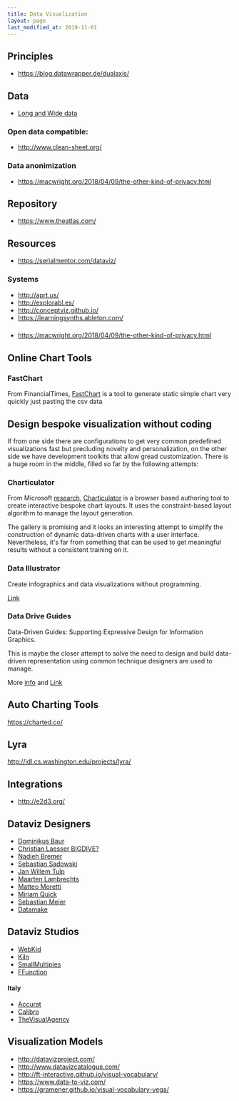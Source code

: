 ```yaml
---
title: Data Visualization
layout: page
last_modified_at: 2019-11-01
---
```


## Principles

- https://blog.datawrapper.de/dualaxis/



## Data

- [Long and Wide data](https://blog.datawrapper.de/pivottables/)

### Open data compatible: 

- http://www.clean-sheet.org/

### Data anonimization

- https://macwright.org/2018/04/09/the-other-kind-of-privacy.html

## Repository

- https://www.theatlas.com/

## Resources

- <https://serialmentor.com/dataviz/>



### Systems

- http://aprt.us/
- http://explorabl.es/
- http://conceptviz.github.io/
- https://learningsynths.ableton.com/

### 

- https://macwright.org/2018/04/09/the-other-kind-of-privacy.html

## Online Chart Tools

### FastChart

From FinancialTimes, [FastChart](https://fastcharts.io) is a tool to generate static simple chart very quickly just pasting the csv data



## Design bespoke visualization without coding

If from one side there are configurations to get very common predefined visualizations fast but precluding novelty and personalization, on the other side we have development toolkits that allow gread customization.  There is a huge room in the middle, filled so far by the following attempts:

### Charticulator

From Microsoft [research](https://www.microsoft.com/en-us/research/publication/charticulator-interactive-construction-of-bespoke-chart-layouts-2/), [Charticulator](https://charticulator.com/) is a browser based authoring tool to create interactive bespoke chart layouts. It uses the constraint-based layout algorithm to manage the layout generation.

The gallery is promising and it looks an interesting attempt to simplify the construction of dynamic data-driven charts with a user interface. Nevertheless, it's far from something that can be used to get meaningful results without a consistent training on it.

### Data Illustrator

Create infographics and data visualizations without programming.

[Link](http://www.data-illustrator.com/index.php)

### Data Drive Guides

Data-Driven Guides: Supporting Expressive Design for Information Graphics.

This is maybe the closer attempt to solve the need to design and build data-driven representation using common technique designers are used to manage.

More [info](https://medium.com/@namwookkim/data-driven-guide-designing-expressive-information-graphics-e068a0c552e9) and [Link](https://ddg.namwkim.org/)

## Auto Charting Tools

https://charted.co/

## Lyra

http://idl.cs.washington.edu/projects/lyra/



## Integrations

- http://e2d3.org/



## Dataviz Designers

- [Dominikus Baur](https://do.minik.us/)
- [Christian Laesser BIGDIVE?](http://www.christianlaesser.com/)
- [Nadieh Bremer](https://www.visualcinnamon.com/)
- [Sebastian Sadowski](https://datadesign.studio/)
- [Jan Willem Tulp](http://tulpinteractive.com/)
- [Maarten Lambrechts](http://www.maartenlambrechts.be/)
- [Matteo Moretti](http://portfolio.matteomoretti.com/)
- [Miriam Quick](http://www.miriamquick.com/)
- [Sebastian Meier](http://www.sebastianmeier.eu/)
- [Datamake](http://www.datamake.io/)

## Dataviz Studios

- [WebKid](https://webkid.io)
- [Kiln](https://www.kiln.digital)
- [SmallMultiples](https://smallmultiples.com.au/)
- [FFunction](https://ffctn.com/)

#### Italy

- [Accurat](https://www.accurat.it/)
- [Calibro](http://calib.ro/)
- [TheVisualAgency](https://thevisualagency.com)

## Visualization Models

- http://datavizproject.com/
- http://www.datavizcatalogue.com/
- http://ft-interactive.github.io/visual-vocabulary/
- https://www.data-to-viz.com/
- https://gramener.github.io/visual-vocabulary-vega/

